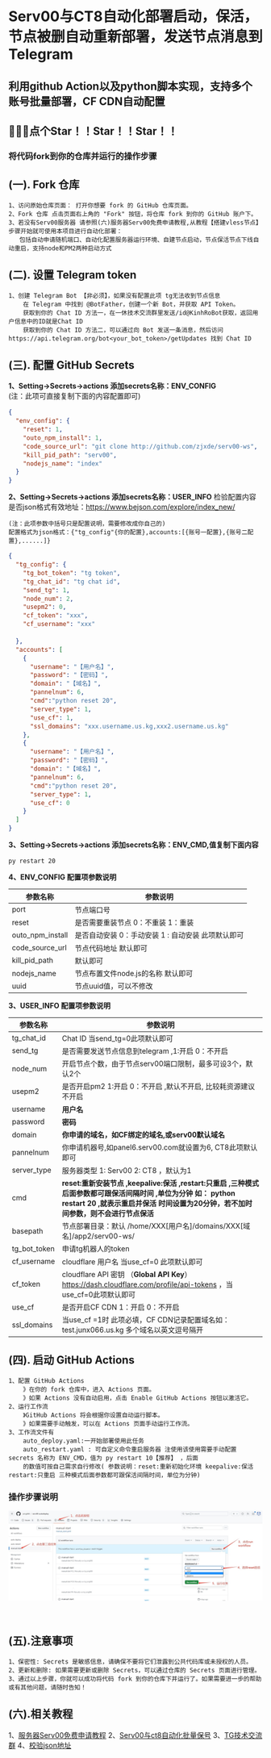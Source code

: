 # Serv00与CT8自动化部署启动，保活，节点被删自动重新部署，发送节点消息到Telegram

## 利用github Action以及python脚本实现，支持多个账号批量部署，CF CDN自动配置

## 🙏🙏🙏点个Star！！Star！！Star！！

###  将代码fork到你的仓库并运行的操作步骤

## (一). Fork 仓库

```
1、访问原始仓库页面： 打开你想要 fork 的 GitHub 仓库页面。
2、Fork 仓库 点击页面右上角的 "Fork" 按钮，将仓库 fork 到你的 GitHub 账户下。
3、若没有Serv00服务器 请参照(六)服务器Serv00免费申请教程,从教程【搭建vless节点】步骤开始就可使用本项目进行自动化部署：
   包括自动申请随机端口、自动化配置服务器运行环境、自建节点启动，节点保活节点下线自动重启，支持node和PM2两种启动方式
```

## (二). 设置 Telegram token

```
1、创建 Telegram Bot 【非必须】，如果没有配置此项 tg无法收到节点信息
    在 Telegram 中找到 @BotFather，创建一个新 Bot，并获取 API Token。 
    获取到你的 Chat ID 方法一，在一休技术交流群里发送/id@KinhRoBot获取，返回用户信息中的ID就是Chat ID
    获取到你的 Chat ID 方法二，可以通过向 Bot 发送一条消息，然后访问 https://api.telegram.org/bot<your_bot_token>/getUpdates 找到 Chat ID
```

## (三). 配置 GitHub Secrets

**1、Setting->Secrets->actions 添加secrets名称：ENV_CONFIG**<br>
(注：此项可直接复制下面的内容配置即可)

```json
{
  "env_config": {
    "reset": 1,
    "outo_npm_install": 1,
    "code_source_url": "git clone http://github.com/zjxde/serv00-ws",
    "kill_pid_path": "serv00",
    "nodejs_name": "index"
  }
}
```

**2、Setting->Secrets->actions 添加secrets名称：USER_INFO**
检验配置内容是否json格式有效地址：https://www.bejson.com/explore/index_new/

```
(注：此项参数中括号只是配置说明，需要修改成你自己的) 
配置格式为json格式：{"tg_config"{你的配置},accounts:[{账号一配置},{账号二配置},......]}
```

```json
{
  "tg_config": {
    "tg_bot_token": "tg token",
    "tg_chat_id": "tg chat id",
    "send_tg": 1,
    "node_num": 2,
    "usepm2": 0,
    "cf_token": "xxx",
    "cf_username": "xxx"
    
  },
  "accounts": [
    {
      "username": "【用户名】",
      "password": "【密码】",
      "domain": "【域名】",
      "pannelnum": 6,
      "cmd":"python reset 20",
      "server_type": 1,
      "use_cf": 1,
      "ssl_domains": "xxx.username.us.kg,xxx2.username.us.kg"
    },
    {
      "username": "【用户名】",
      "password": "【密码】",
      "domain": "【域名】",
      "pannelnum": 6,
      "cmd":"python reset 20",
      "server_type": 1,
      "use_cf": 0
    }
  ]
}

```

**3、Setting->Secrets->actions 添加secrets名称：ENV_CMD,值复制下面内容**

```
py restart 20
```

**4、ENV_CONFIG 配置项参数说明**

|参数名称|参数说明|
|--|--|
|port|节点端口号|
|reset|是否需要重装节点 0：不重装 1：重装|
|outo_npm_install|是否自动安装 0：手动安装 1 : 自动安装 此项默认即可|
|code_source_url|节点代码地址 默认即可|
|kill_pid_path|默认即可|
|nodejs_name|节点布置文件node.js的名称 默认即可|
|uuid|节点uuid值，可以不修改|

**3、USER_INFO 配置项参数说明**

|参数名称| 参数说明                                                                                                                             |
|--|----------------------------------------------------------------------------------------------------------------------------------|
|tg_chat_id| Chat ID  当send_tg=0此项默认即可                                                                                                        |
|send_tg| 是否需要发送节点信息到telegram ,1:开启 0：不开启                                                                                                  |
|node_num| 开启节点个数，由于节点serv00端口限制，最多可设3个，默认2个                                                                                                |
|usepm2| 是否开启pm2 1:开启 0：不开启 ,默认不开启, 比较耗资源建议不开启                                                                                            |
|username| **用户名**                                                                                                                          |
|password| **密码**                                                                                                                           |
|domain| **你申请的域名，如CF绑定的域名,或serv00默认域名**                                                                                                  |
|pannelnum| 你申请机器号,如panel6.serv00.com就设置为6, CT8此项默认即可                                                                                        |
|server_type| 服务器类型 1: Serv00  2: CT8  ，默认为1                                                                                                   |
|cmd| **reset:重新安装节点 ,keepalive:保活 ,restart:只重启 ,三种模式后面参数都可跟保活间隔时间 ,单位为分钟 如： python restart 20 ,就表示重启并保活 时间设置为20分钟，若不加时间参数，则不会进行节点保活** |
|basepath| 节点部署目录：默认 /home/XXX[用户名]/domains/XXX[域名]/app2/serv00-ws/                                                                         |
|tg_bot_token| 申请tg机器人的token                                                                                                                    |
|cf_username| cloudflare 用户名 当use_cf=0 此项默认即可                                                                                                  |
|cf_token| cloudflare API 密钥 （**Global API Key**） https://dash.cloudflare.com/profile/api-tokens ，当use_cf=0此项默认即可                           |
|use_cf| 是否开启CF CDN 1：开启 0：不开启                                                                                                            |
|ssl_domains| 当use_cf =1时 此项必填，CF CDN记录配置域名如：test.junx066.us.kg 多个域名以英文逗号隔开                                                                    |
## (四). 启动 GitHub Actions

```
1、配置 GitHub Actions
    》在你的 fork 仓库中，进入 Actions 页面。
    》如果 Actions 没有自动启用，点击 Enable GitHub Actions 按钮以激活它。
2、运行工作流 
    》GitHub Actions 将会根据你设置自动运行脚本。
    》如果需要手动触发，可以在 Actions 页面手动运行工作流。
3、工作流文件有 
    auto_deploy.yaml:一开始部署使用此任务
    auto_restart.yaml : 可自定义命令重启服务器 注使用该使用需要手动配置 secrets 名称为 ENV_CMD，值为 py restart 10【推荐】 ，后面
    的数值可按自己需求自行修改( 参数说明：reset:重新初始化环境 keepalive:保活 restart:只重启 三种模式后面参数都可跟保活间隔时间，单位为分钟)
```

### 操作步骤说明

![执行action](github_opt.png)

<br/>

## (五).注意事项

```
1、保密性: Secrets 是敏感信息，请确保不要将它们泄露到公共代码库或未授权的人员。
2、更新和删除: 如果需要更新或删除 Secrets，可以通过仓库的 Secrets 页面进行管理。
3、通过以上步骤，你就可以成功将代码 fork 到你的仓库下并运行了。如果需要进一步的帮助或有其他问题，请随时告知！
```

## (六).相关教程

1、[服务器Serv00免费申请教程](https://blog.yixiu.us.kg/posts/gratis/freevpsandvless/)
2、[Serv00与ct8自动化批量保号](https://github.com/yixiu001/serv00-login)
3、[TG技术交流群](https://t.me/yxjsjl)
4、[校验json地址](https://www.bejson.com/explore/index_new/)
